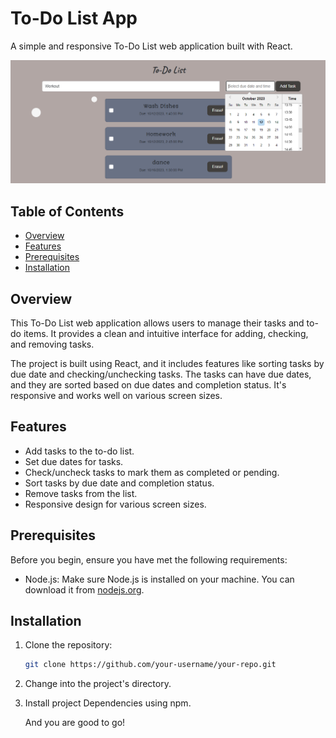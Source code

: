 # To-Do List App

A simple and responsive To-Do List web application built with React.

![App Screenshot](Screenshot%20(594).png)

## Table of Contents

- [Overview](#overview)
- [Features](#features)
- [Prerequisites](#prerequisites)
- [Installation](#installation)

## Overview

This To-Do List web application allows users to manage their tasks and to-do items. It provides a clean and intuitive interface for adding, checking, and removing tasks.

The project is built using React, and it includes features like sorting tasks by due date and checking/unchecking tasks. The tasks can have due dates, and they are sorted based on due dates and completion status. It's responsive and works well on various screen sizes.

## Features

- Add tasks to the to-do list.
- Set due dates for tasks.
- Check/uncheck tasks to mark them as completed or pending.
- Sort tasks by due date and completion status.
- Remove tasks from the list.
- Responsive design for various screen sizes.

## Prerequisites

Before you begin, ensure you have met the following requirements:

- Node.js: Make sure Node.js is installed on your machine. You can download it from [nodejs.org](https://nodejs.org/).

## Installation

1. Clone the repository:

   ```bash
   git clone https://github.com/your-username/your-repo.git

2. Change into the project's directory.

3. Install project Dependencies using npm.

   And you are good to go!
